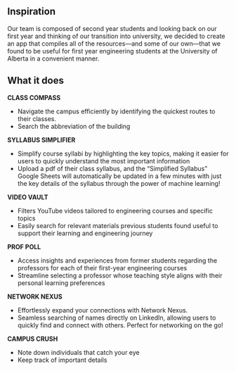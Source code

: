 ## Inspiration
Our team is composed of second year students and looking back on our first year and thinking of our transition into university, we decided to create an app that compiles all of the resources—and some of our own—that we found to be useful for first year engineering students at the University of Alberta in a convenient manner.

## What it does
**CLASS COMPASS**
- Navigate the campus efficiently by identifying the quickest routes to their classes. 
- Search the abbreviation of the building 

**SYLLABUS SIMPLIFIER**
- Simplify course syllabi by highlighting the key topics, making it easier for users to quickly understand the most important information 
- Upload a pdf of their class syllabus, and the “Simplified Syllabus” Google Sheets will automatically be updated in a few minutes with just the key details of the syllabus through the power of machine learning!

**VIDEO VAULT**
- Filters YouTube videos tailored to engineering courses and specific topics 
- Easily search for relevant materials previous students found useful to support their learning and engineering journey

**PROF POLL**
- Access insights and experiences from former students regarding the professors for each of their first-year engineering courses 
- Streamline selecting a professor whose teaching style aligns with their personal learning preferences

**NETWORK NEXUS**
- Effortlessly expand your connections with Network Nexus. 
- Seamless searching of names directly on LinkedIn, allowing users to quickly find and connect with others. Perfect for networking on the go!

**CAMPUS CRUSH**
- Note down individuals that catch your eye
- Keep track of important details
